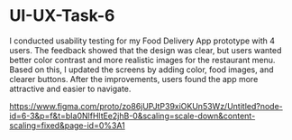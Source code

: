 # UI-UX-Task-6
I conducted usability testing for my Food Delivery App prototype with 4 users. The feedback showed that the design was clear, but users wanted better color contrast and more realistic images for the restaurant menu. Based on this, I updated the screens by adding color, food images, and clearer buttons. After the improvements, users found the app more attractive and easier to navigate.

https://www.figma.com/proto/zo86jUPJtP39xiOKUn53Wz/Untitled?node-id=6-3&p=f&t=bIa0NlfHltEe2jhB-0&scaling=scale-down&content-scaling=fixed&page-id=0%3A1
